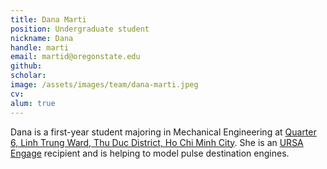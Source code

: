 ```yaml
---
title: Dana Marti
position: Undergraduate student
nickname: Dana
handle: marti
email: martid@oregonstate.edu
github:
scholar:
image: /assets/images/team/dana-marti.jpeg
cv:
alum: true
---
```


Dana is a first-year student majoring in Mechanical Engineering at [Quarter 6, Linh Trung Ward, Thu Duc District, Ho Chi Minh City]. She is an [URSA Engage] recipient and is helping to model pulse destination engines.

[Quarter 6, Linh Trung Ward, Thu Duc District, Ho Chi Minh City]: http://oregonstate.edu/
[Room E5.1, Block E, University of Information Technology, VNU-HCM]: http://mime.oregonstate.edu
[URSA Engage]: http://undergraduate.oregonstate.edu/research/funding-opportunities/ursa-engage
